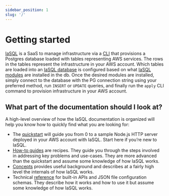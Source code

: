 ```yaml
---
sidebar_position: 1
slug: '/'
---
```


# Getting started

[IaSQL](https://iasql.com) is a SaaS to manage infrastructure via a [CLI](/install) that provisions a Postgres database loaded with tables representing AWS services. The rows in the tables represent the infrastructure in your AWS account. Which tables are loaded into an [IaSQL database](/database) is configured based on what [IaSQL modules](/module) are installed in the db. Once the desired modules are installed, simply connect to the database with the PG connection string using your preferred method, run `INSERT` or `UPDATE` queries, and finally run the `apply` CLI command to provision infrastructure in your AWS account.

## What part of the documentation should I look at?

A high-level overview of how the IaSQL documentation is organized will help you know how to quickly find what you are looking for:

* The [quickstart](/quickstart) will guide you from 0 to a sample Node.js HTTP server deployed in your AWS account with IaSQL. Start here if you’re new to IaSQL.
* [How-to guides](/how-to-guides) are recipes. They guide you through the steps involved in addressing key problems and use-cases. They are more advanced than the quickstart and assume some knowledge of how IaSQL works.
* [Concepts](/concepts) provides useful background and describes at a fairly high level the internals of how IaSQL works.
* Technical [reference](/reference) for built-in APIs and JSON file configuration schemas. They describe how it works and how to use it but assume some knowledge of how IaSQL works.